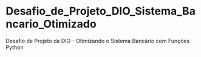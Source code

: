 # Desafio_de_Projeto_DIO_Sistema_Bancario_Otimizado
 Desafio de Projeto da DIO - Otimizando o Sistema Bancário com Funções Python
